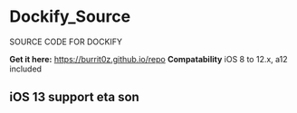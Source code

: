 # Dockify_Source
SOURCE CODE FOR DOCKIFY

**Get it here:** https://burrit0z.github.io/repo
**Compatability** iOS 8 to 12.x, a12 included

## iOS 13 support eta son ##
